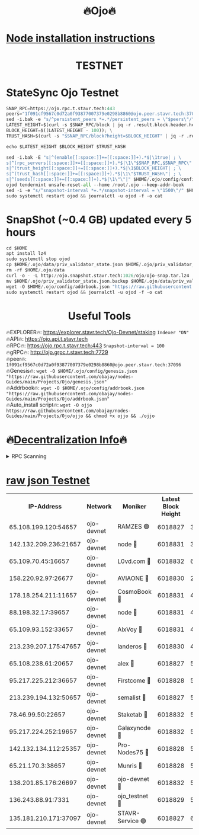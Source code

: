 <h1 align="center"> 🔥Ojo🔥</h1>

[Node installation instructions](https://github.com/obajay/nodes-Guides/tree/main/Projects/Ojo)
=

<h1 align="center"> TESTNET</h1>

# StateSync Ojo Testnet
```python
SNAP_RPC=https://ojo.rpc.t.stavr.tech:443
peers="1f091cf9567c0d72a0f93877007379e0298b8860@ojo.peer.stavr.tech:37096"
sed -i.bak -e "s/^persistent_peers *=.*/persistent_peers = \"$peers\"/" $HOME/.ojo/config/config.toml
LATEST_HEIGHT=$(curl -s $SNAP_RPC/block | jq -r .result.block.header.height); \
BLOCK_HEIGHT=$((LATEST_HEIGHT - 100)); \
TRUST_HASH=$(curl -s "$SNAP_RPC/block?height=$BLOCK_HEIGHT" | jq -r .result.block_id.hash)

echo $LATEST_HEIGHT $BLOCK_HEIGHT $TRUST_HASH

sed -i.bak -E "s|^(enable[[:space:]]+=[[:space:]]+).*$|\1true| ; \
s|^(rpc_servers[[:space:]]+=[[:space:]]+).*$|\1\"$SNAP_RPC,$SNAP_RPC\"| ; \
s|^(trust_height[[:space:]]+=[[:space:]]+).*$|\1$BLOCK_HEIGHT| ; \
s|^(trust_hash[[:space:]]+=[[:space:]]+).*$|\1\"$TRUST_HASH\"| ; \
s|^(seeds[[:space:]]+=[[:space:]]+).*$|\1\"\"|" $HOME/.ojo/config/config.toml
ojod tendermint unsafe-reset-all --home /root/.ojo --keep-addr-book
sed -i -e "s/^snapshot-interval *=.*/snapshot-interval = \"1500\"/" $HOME/.ojo/config/app.toml
sudo systemctl restart ojod && journalctl -u ojod -f -o cat
```
# SnapShot (~0.4 GB) updated every 5 hours
```python
cd $HOME
apt install lz4
sudo systemctl stop ojod
cp $HOME/.ojo/data/priv_validator_state.json $HOME/.ojo/priv_validator_state.json.backup
rm -rf $HOME/.ojo/data
curl -o - -L http://ojo.snapshot.stavr.tech:1026/ojo/ojo-snap.tar.lz4 | lz4 -c -d - | tar -x -C $HOME/.ojo --strip-components 2
mv $HOME/.ojo/priv_validator_state.json.backup $HOME/.ojo/data/priv_validator_state.json
wget -O $HOME/.ojo/config/addrbook.json "https://raw.githubusercontent.com/obajay/nodes-Guides/main/Projects/Ojo/addrbook.json"
sudo systemctl restart ojod && journalctl -u ojod -f -o cat
```
 <h1 align="center"> Useful Tools</h1>

🔥EXPLORER🔥:        https://explorer.stavr.tech/Ojo-Devnet/staking        `Indexer "ON"` \
🔥API🔥:                     https://ojo.api.t.stavr.tech \
🔥RPC🔥:                    https://ojo.rpc.t.stavr.tech:443              `Snapshot-interval = 100` \
🔥gRPC🔥:                  http://ojo.grpc.t.stavr.tech:7729 \
🔥peer🔥:                   `1f091cf9567c0d72a0f93877007379e0298b8860@ojo.peer.stavr.tech:37096` \
🔥Genesis🔥:    ```wget -O $HOME/.ojo/config/genesis.json "https://raw.githubusercontent.com/obajay/nodes-Guides/main/Projects/Ojo/genesis.json"``` \
🔥Addrbook🔥:    ```wget -O $HOME/.ojo/config/addrbook.json "https://raw.githubusercontent.com/obajay/nodes-Guides/main/Projects/Ojo/addrbook.json"``` \
🔥Auto_install script🔥: ```wget -O ojjo https://raw.githubusercontent.com/obajay/nodes-Guides/main/Projects/Ojo/ojjo && chmod +x ojjo && ./ojjo```

🔥[Decentralization Info](https://github.com/obajay/StateSync-snapshots/tree/main/Projects/Ojo/Decentralization)🔥
=


<details>
<summary>RPC Scanning</summary>

<h2 align="center"> We scan nodes in real time every 4 hours. And we provide the final result of RPC endpoints.
We cannot influence the operation of these nodes in any way. </h2>


```python
If Voting Power is higher than 0 --> then the Node is a validator of the network and may be subject to attack and be a potential threat to the chain.
```
```python
We marked such validators with a red symbol
```

</details>

[raw json Testnet](https://rpc-check.ojot.stavr.tech/ojot/rpc-ojot-result.json)
=


<table><tr><th>IP-Address</th><th>Network</th><th>Moniker</th><th>Latest Block Height</th><th>Earliest Block Height</th><th>Catching Up</th><th>Tx Index</th><th>Voting Power</th><th>Scan Time</th></tr><tr><td>65.108.199.120:54657</td><td>ojo-devnet</td><td>RAMZES 🟢</td><td>6018827</td><td>306156</td><td>False</td><td>on</td><td>0</td><td>2024-03-23T17:31:42.501887293UTC</td></tr><tr><td>142.132.209.236:21657</td><td>ojo-devnet</td><td>node 🔴</td><td>6018831</td><td>350001</td><td>False</td><td>on</td><td>1999</td><td>2024-03-23T17:32:01.650776939UTC</td></tr><tr><td>65.109.70.45:16657</td><td>ojo-devnet</td><td>L0vd.com 🔴</td><td>6018832</td><td>695918</td><td>False</td><td>off</td><td>998</td><td>2024-03-23T17:32:07.119592985UTC</td></tr><tr><td>158.220.92.97:26677</td><td>ojo-devnet</td><td>AVIAONE 🔴</td><td>6018830</td><td>2754001</td><td>False</td><td>on</td><td>19926</td><td>2024-03-23T17:31:58.777054666UTC</td></tr><tr><td>178.18.254.211:11657</td><td>ojo-devnet</td><td>CosmoBook 🔴</td><td>6018831</td><td>4392001</td><td>False</td><td>off</td><td>1047</td><td>2024-03-23T17:32:01.965888309UTC</td></tr><tr><td>88.198.32.17:39657</td><td>ojo-devnet</td><td>node 🔴</td><td>6018831</td><td>4710001</td><td>False</td><td>on</td><td>110499</td><td>2024-03-23T17:32:04.208726437UTC</td></tr><tr><td>65.109.93.152:33657</td><td>ojo-devnet</td><td>AlxVoy 🔴</td><td>6018831</td><td>4943001</td><td>False</td><td>on</td><td>6350855</td><td>2024-03-23T17:32:01.371198379UTC</td></tr><tr><td>213.239.207.175:47657</td><td>ojo-devnet</td><td>landeros 🔴</td><td>6018830</td><td>4967924</td><td>False</td><td>off</td><td>11083</td><td>2024-03-23T17:31:59.014861194UTC</td></tr><tr><td>65.108.238.61:20657</td><td>ojo-devnet</td><td>alex 🔴</td><td>6018827</td><td>5131001</td><td>False</td><td>on</td><td>11359</td><td>2024-03-23T17:31:42.185459412UTC</td></tr><tr><td>95.217.225.212:36657</td><td>ojo-devnet</td><td>Firstcome 🔴</td><td>6018828</td><td>5251946</td><td>False</td><td>on</td><td>13566</td><td>2024-03-23T17:31:47.981061314UTC</td></tr><tr><td>213.239.194.132:50657</td><td>ojo-devnet</td><td>semalist 🔴</td><td>6018827</td><td>5540522</td><td>False</td><td>on</td><td>21037</td><td>2024-03-23T17:31:42.711124296UTC</td></tr><tr><td>78.46.99.50:22657</td><td>ojo-devnet</td><td>Staketab 🔴</td><td>6018832</td><td>5668501</td><td>False</td><td>on</td><td>1276</td><td>2024-03-23T17:32:07.337110905UTC</td></tr><tr><td>95.217.224.252:19657</td><td>ojo-devnet</td><td>Galaxynode 🔴</td><td>6018832</td><td>5844001</td><td>False</td><td>on</td><td>11888</td><td>2024-03-23T17:32:06.538770095UTC</td></tr><tr><td>142.132.134.112:25357</td><td>ojo-devnet</td><td>Pro-Nodes75 🔴</td><td>6018828</td><td>5918828</td><td>False</td><td>on</td><td>24651</td><td>2024-03-23T17:31:45.304196710UTC</td></tr><tr><td>65.21.170.3:38657</td><td>ojo-devnet</td><td>Munris 🔴</td><td>6018828</td><td>5918828</td><td>False</td><td>off</td><td>20123</td><td>2024-03-23T17:31:47.657435721UTC</td></tr><tr><td>138.201.85.176:26697</td><td>ojo-devnet</td><td>ojo-devnet 🔴</td><td>6018832</td><td>5918832</td><td>False</td><td>on</td><td>1000024000</td><td>2024-03-23T17:32:06.794044583UTC</td></tr><tr><td>136.243.88.91:7331</td><td>ojo-devnet</td><td>ojo_testnet 🔴</td><td>6018829</td><td>5982345</td><td>False</td><td>off</td><td>1000</td><td>2024-03-23T17:31:50.237179131UTC</td></tr><tr><td>135.181.210.171:37097</td><td>ojo-devnet</td><td>STAVR-Service 🟢</td><td>6018827</td><td>6016001</td><td>False</td><td>on</td><td>0</td><td>2024-03-23T17:31:43.013569371UTC</td></tr></table>
